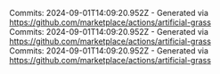 Commits: 2024-09-01T14:09:20.952Z - Generated via https://github.com/marketplace/actions/artificial-grass
<br>
Commits: 2024-09-01T14:09:20.952Z - Generated via https://github.com/marketplace/actions/artificial-grass
<br>
Commits: 2024-09-01T14:09:20.952Z - Generated via https://github.com/marketplace/actions/artificial-grass
<br>
